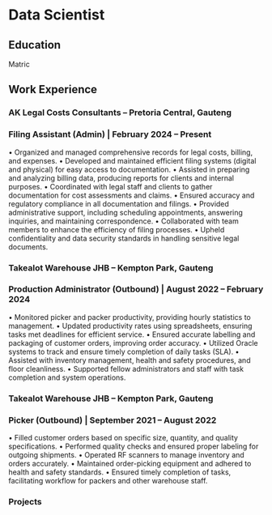 # Data Scientist

## Education
Matric

## Work Experience

### AK Legal Costs Consultants – Pretoria Central, Gauteng
### Filing Assistant (Admin) | February 2024 – Present

•	Organized and managed comprehensive records for legal costs, billing, and expenses.
•	Developed and maintained efficient filing systems (digital and physical) for easy access to documentation.
•	Assisted in preparing and analyzing billing data, producing reports for clients and internal purposes.
•	Coordinated with legal staff and clients to gather documentation for cost assessments and claims.
•	Ensured accuracy and regulatory compliance in all documentation and filings.
•	Provided administrative support, including scheduling appointments, answering inquiries, and maintaining correspondence.
•	Collaborated with team members to enhance the efficiency of filing processes.
•	Upheld confidentiality and data security standards in handling sensitive legal documents.

### Takealot Warehouse JHB – Kempton Park, Gauteng
### Production Administrator (Outbound) | August 2022 – February 2024

•	Monitored picker and packer productivity, providing hourly statistics to management.
•	Updated productivity rates using spreadsheets, ensuring tasks met deadlines for efficient service.
•	Ensured accurate labelling and packaging of customer orders, improving order accuracy.
•	Utilized Oracle systems to track and ensure timely completion of daily tasks (SLA).
•	Assisted with inventory management, health and safety procedures, and floor cleanliness.
•	Supported fellow administrators and staff with task completion and system operations.

### Takealot Warehouse JHB – Kempton Park, Gauteng
### Picker (Outbound) | September 2021 – August 2022

•	Filled customer orders based on specific size, quantity, and quality specifications.
•	Performed quality checks and ensured proper labeling for outgoing shipments.
•	Operated RF scanners to manage inventory and orders accurately.
•	Maintained order-picking equipment and adhered to health and safety standards.
•	Ensured timely completion of tasks, facilitating workflow for packers and other warehouse staff.


### Projects
